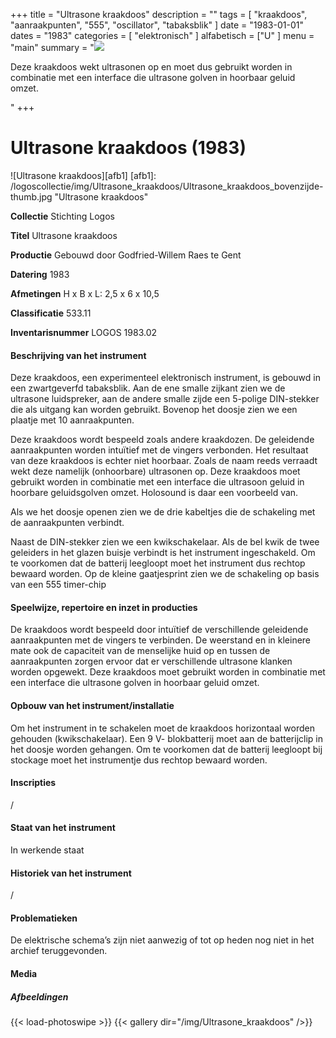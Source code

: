 ﻿+++
title = "Ultrasone kraakdoos"
description = ""
tags = [
    "kraakdoos",
"aanraakpunten",
"555",
"oscillator",
"tabaksblik"
]
date = "1983-01-01"
dates = "1983"
categories = [
    "elektronisch"
]
alfabetisch = ["U"
]
menu = "main"
summary = "<a href='/logoscollectie/1983/ultrasone_kraakdoos'><img src='/logoscollectie/img/Ultrasone_kraakdoos/Ultrasone_kraakdoos_bovenzijde-thumb.jpg'></a><p>Deze kraakdoos wekt ultrasonen op en moet dus gebruikt worden in combinatie met een interface die ultrasone golven in hoorbaar geluid omzet.</p>"
+++

# Ultrasone kraakdoos (1983)

![Ultrasone kraakdoos][afb1]
[afb1]: /logoscollectie/img/Ultrasone_kraakdoos/Ultrasone_kraakdoos_bovenzijde-thumb.jpg "Ultrasone kraakdoos"

**Collectie**
Stichting Logos

**Titel**
Ultrasone kraakdoos

**Productie**
Gebouwd door Godfried-Willem Raes te Gent

**Datering**
1983

**Afmetingen**
H x B x L: 2,5 x 6 x 10,5

**Classificatie**
533.11

**Inventarisnummer**
LOGOS 1983.02

#### Beschrijving van het instrument
Deze kraakdoos, een experimenteel elektronisch instrument, is gebouwd in een zwartgeverfd tabaksblik. Aan de ene smalle zijkant zien we de ultrasone luidspreker, aan de andere smalle zijde een 5-polige DIN-stekker die als uitgang kan worden gebruikt. Bovenop het doosje zien we een plaatje met 10 aanraakpunten.  

Deze kraakdoos wordt bespeeld zoals andere kraakdozen. De geleidende aanraakpunten worden intuïtief met de vingers verbonden. Het resultaat van deze kraakdoos is echter niet hoorbaar. Zoals de naam reeds verraadt wekt deze namelijk (onhoorbare) ultrasonen op. Deze kraakdoos moet gebruikt worden in combinatie met een interface die ultrasoon geluid in hoorbare geluidsgolven omzet. Holosound is daar een voorbeeld van.

Als we het doosje openen zien we de drie kabeltjes die de schakeling met de aanraakpunten verbindt.     

Naast de DIN-stekker zien we een kwikschakelaar. Als de bel kwik de twee geleiders in het glazen buisje verbindt is het instrument ingeschakeld. Om te voorkomen dat de batterij leegloopt moet het instrument dus rechtop bewaard worden. Op de kleine gaatjesprint zien we de schakeling op basis van een 555 timer-chip

#### Speelwijze, repertoire en inzet in producties
De kraakdoos wordt bespeeld door intuïtief de verschillende geleidende aanraakpunten met de vingers te verbinden. De weerstand en in kleinere mate ook de capaciteit van de menselijke huid op en tussen de aanraakpunten zorgen ervoor dat er verschillende ultrasone klanken worden opgewekt. Deze kraakdoos moet gebruikt worden in combinatie met een interface die ultrasone golven in hoorbaar geluid omzet.

#### Opbouw van het instrument/installatie
Om het instrument in te schakelen moet de kraakdoos horizontaal worden gehouden (kwikschakelaar). Een 9 V- blokbatterij moet aan de batterijclip in het doosje worden gehangen. Om te voorkomen dat de batterij leegloopt bij stockage moet het instrumentje dus rechtop bewaard worden.

#### Inscripties
/

#### Staat van het instrument
In werkende staat

#### Historiek van het instrument
/

#### Problematieken
De elektrische schema’s zijn niet aanwezig of tot op heden nog niet in het archief teruggevonden.

#### Media
##### Afbeeldingen
{{< load-photoswipe >}}
{{< gallery dir="/img/Ultrasone_kraakdoos" />}}